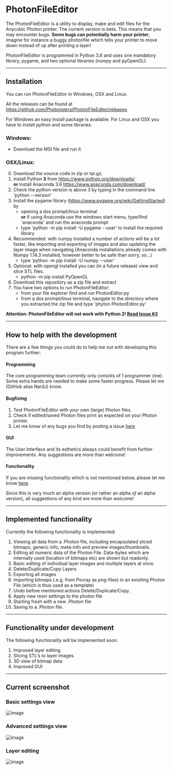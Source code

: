 # PhotonFileEditor

The PhotonFileEditor is a utility to display, make and edit files for the Anycubic Photon printer. The current version is beta. This means that you may encounter bugs. __Some bugs can potentially harm your printer__, imagine for instance a buggy photonfile which tells your printer to move down instead of up after printing a layer!

PhotonFileEditor is programmed in Python 3.6 and uses one mandatory library, pygame, and two optional libraries (numpy and pyOpenGL).
 
 ---
  
## Installation
You can run PhotonFileEditor in Windows, OSX and Linux.

All the releases can be found at https://github.com/Photonsters/PhotonFileEditor/releases 

For Windows an easy install package is available. For Linux and OSX you have to install python and some libraries.

### Windows:
- Download the MSI file and run it.

### OSX/Linux:
0) Download the source code in zip or tar.gz.
1) Install Python **3** from https://www.python.org/downloads/  
__or__ install Anaconda 3.6 https://www.anaconda.com/download/ 
2) Check the python version is above 3 by typing in the command line 'python --version'
3) Install the pygame library (https://www.pygame.org/wiki/GettingStarted) by 
   * opening a dos prompt/linux terminal  
   __or__ if using Anaconda use the windows start menu, type/find 'anaconda' and run the anaconda prompt
   * type 'python -m pip install -U pygame --user'  to install the required library
4) Recommended: with numpy installed a number of actions will be a lot faster, like importing and exporting of images and also updating the layer image when navigating.(Anaconda installations already comes with Numpy 1.14.3 installed, however better to be safe than sorry, so...)
   * type 'python -m pip install -U numpy --user'
5) Optional: with opengl installed you can (in a future release) view and slice STL files.
   * python -m pip install PyOpenGL
6) Download this repository as a zip file and extract
7) You have two options to run PhotonFileEditor:
   * from your file explorer find and run PhotonEditor.py 
   * from a dos prompt/linux terminal, navigate to the directory where you extracted the zip file and type 'phyton PhotonEditor.py'

**Attention: PhotonFileEditor will not work with Python 2! [Read Issue #3](https://github.com/NardJ/PhotonFileUtils/issues/3)** 

---

## How to help with the development
There are a few things you could do to help me out with developing this program further:

#### Programming
The core programming team currently only consists of 1 programmer (me). Some extra hands are needed to make some faster progress. Please let me (GitHub alias NardJ) know. 

#### Bugfixing
1) Test PhotonFileEditor with your own (large) Photon files.
3) Check if edited/saved Photon files print as expected on your Photon printer.
3) Let me know of any bugs you find by posting a issue [here](https://github.com/Photonsters/PhotonFileEditor/issues)

#### GUI
The User Interface and its esthetics always could benefit from further improvements. Any suggestions are more than welcome!

#### Functionality
If you are missing functionality which is not mentioned below, please let me know [here](https://github.com/Photonsters/PhotonFileEditor/issues/).

Since this is very much an alpha version (or rather an alpha *of* an alpha version), all suggestions of any kind are more than welcome!

---

## Implemented functionality
Currently the following functionality is implemented:
1. Viewing all data from a .Photon file, including encapsulated sliced bitmaps, generic info, meta-info and preview images/thumbnails.
2. Editing all numeric data of the Photon File. Data-bytes which are internally used (location of bitmaps etc) are shown but readonly.
3. Basic editing of individual layer images and multiple layers at once.
4. Delete/Duplicate/Copy Layers
5. Exporting all images
6. Importing bitmaps (.e.g. from Povray as png-files) in an exisiting Photon File (which is thus used as a template)
7. Undo before mentioned actions Delete/Duplicate/Copy.
8. Apply new resin settings to the photon file
9. Starting fresh with a new .Photon file
10. Saving to a .Photon file.

---

## Functionality under development
The following functionality will be implemented soon:
1. Improved layer editing
2. Slicing STL's to layer images
3. 3D view of bitmap data
4. Improved GUI

---

## Current screenshot
### Basic settings view 
![image](https://user-images.githubusercontent.com/11459480/43247680-b7f1c86c-90b5-11e8-866b-9d33bb9e8b77.png)
### Advanced settings view 
![image](https://user-images.githubusercontent.com/11459480/43339054-8786d568-91d8-11e8-9d3e-04f9704f2222.png)
### Layer editing 
![image](https://user-images.githubusercontent.com/11459480/43247903-68160b40-90b6-11e8-9eb8-82f383970911.png)


 
